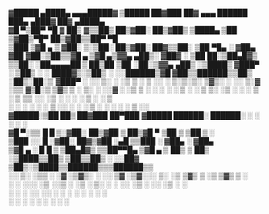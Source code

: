 ▓█████ ▄████▄  ▄▄▄█████▓ ▒█████   ██▓███   ██▓    ▄▄▄        ██████ ███▄ ▄███▓ ██▓ ▄████▄  
▓█   ▀▒██▀ ▀█  ▓  ██▒ ▓▒▒██▒  ██▒▓██░  ██▒▓██▒   ▒████▄    ▒██    ▒▓██▒▀█▀ ██▒▓██▒▒██▀ ▀█  
▒███  ▒▓█    ▄ ▒ ▓██░ ▒░▒██░  ██▒▓██░ ██▓▒▒██░   ▒██  ▀█▄  ░ ▓██▄  ▓██    ▓██░▒██▒▒▓█    ▄ 
▒▓█  ▄▒▓▓▄ ▄██▒░ ▓██▓ ░ ▒██   ██░▒██▄█▓▒ ▒▒██░   ░██▄▄▄▄██   ▒   ██▒██    ▒██ ░██░▒▓▓▄ ▄██▒
░▒████▒ ▓███▀ ░  ▒██▒ ░ ░ ████▓▒░▒██▒ ░  ░░██████▒▓█   ▓██▒▒██████▒▒██▒   ░██▒░██░▒ ▓███▀ ░
░░ ▒░ ░ ░▒ ▒  ░  ▒ ░░   ░ ▒░▒░▒░ ▒▓▒░ ░  ░░ ▒░▓  ░▒▒   ▓▒█░▒ ▒▓▒ ▒ ░ ▒░   ░  ░░▓  ░ ░▒ ▒  ░
 ░ ░  ░ ░  ▒       ░      ░ ▒ ▒░ ░▒ ░     ░ ░ ▒  ░ ▒   ▒▒ ░░ ░▒  ░ ░  ░      ░ ▒ ░  ░  ▒   
   ░  ░          ░      ░ ░ ░ ▒  ░░         ░ ░    ░   ▒   ░  ░  ░ ░      ░    ▒ ░░        
▓█████░▒██   ██▒ ██▓███   ██▀███  ▓█████   ██████░  ██████░      ░        ░    ░  ░ ░      
▓█   ▀░▒▒ █ █ ▒░▓██░  ██▒▓██ ▒ ██▒▓█   ▀ ▒██    ▒ ▒██    ▒                        ░        
▒███   ░░  █   ░▓██░ ██▓▒▓██ ░▄█ ▒▒███   ░ ▓██▄   ░ ▓██▄                                   
▒▓█  ▄  ░ █ █ ▒ ▒██▄█▓▒ ▒▒██▀▀█▄  ▒▓█  ▄   ▒   ██▒  ▒   ██▒                                
░▒████▒▒██▒ ▒██▒▒██▒ ░  ░░██▓ ▒██▒░▒████▒▒██████▒▒▒██████▒▒                                
░░ ▒░ ░▒▒ ░ ░▓ ░▒▓▒░ ░  ░░ ▒▓ ░▒▓░░░ ▒░ ░▒ ▒▓▒ ▒ ░▒ ▒▓▒ ▒ ░                                
 ░ ░  ░░░   ░▒ ░░▒ ░       ░▒ ░ ▒░ ░ ░  ░░ ░▒  ░ ░░ ░▒  ░ ░                                
   ░    ░    ░  ░░         ░░   ░    ░   ░  ░  ░  ░  ░  ░                                  
   ░  ░ ░    ░              ░        ░  ░      ░        ░   
